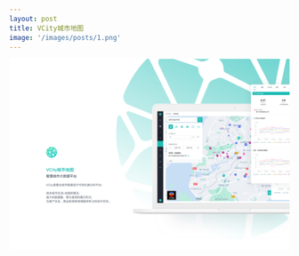 ```yaml
---
layout: post
title: VCity城市地图
image: '/images/posts/1.png'
---
```












![alt](https://raw.githubusercontent.com/dejaaaa/imgs/master/vcity/1.png)